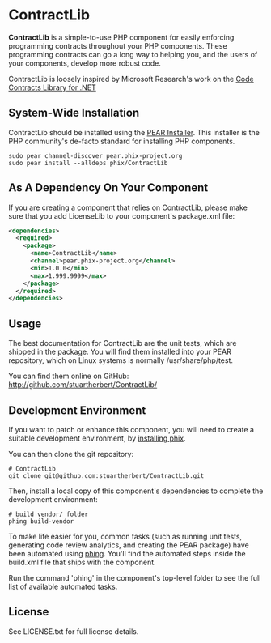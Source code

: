 ContractLib
===========

**ContractLib** is a simple-to-use PHP component for easily enforcing programming contracts throughout your PHP components.  These programming contracts can go a long way to helping you, and the users of your components, develop more robust code.

ContractLib is loosely inspired by Microsoft Research's work on the
[Code Contracts Library for .NET](http://research.microsoft.com/en-us/projects/contracts/userdoc.pdf)

System-Wide Installation
------------------------

ContractLib should be installed using the [PEAR Installer](http://pear.php.net). This installer is the PHP community's de-facto standard for installing PHP components.

    sudo pear channel-discover pear.phix-project.org
    sudo pear install --alldeps phix/ContractLib

As A Dependency On Your Component
---------------------------------

If you are creating a component that relies on ContractLib, please make sure that you add LicenseLib to your component's package.xml file:

```xml
<dependencies>
  <required>
    <package>
      <name>ContractLib</name>
      <channel>pear.phix-project.org</channel>
      <min>1.0.0</min>
      <max>1.999.9999</max>
    </package>
  </required>
</dependencies>
```

Usage
-----

The best documentation for ContractLib are the unit tests, which are shipped in the package.  You will find them installed into your PEAR repository, which on Linux systems is normally /usr/share/php/test.

You can find them online on GitHub: http://github.com/stuartherbert/ContractLib/

Development Environment
-----------------------

If you want to patch or enhance this component, you will need to create a suitable development environment, by [installing phix](http://phix-project.org#install).

You can then clone the git repository:

    # ContractLib
    git clone git@github.com:stuartherbert/ContractLib.git

Then, install a local copy of this component's dependencies to complete the development environment:

    # build vendor/ folder
    phing build-vendor

To make life easier for you, common tasks (such as running unit tests, generating code review analytics, and creating the PEAR package) have been automated using [phing](http://phing.info).  You'll find the automated steps inside the build.xml file that ships with the component.

Run the command 'phing' in the component's top-level folder to see the full list of available automated tasks.

License
-------

See LICENSE.txt for full license details.
